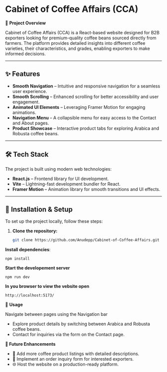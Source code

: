 # Cabinet of Coffee Affairs (CCA)

📌 **Project Overview**

Cabinet of Coffee Affairs (CCA) is a React-based website designed for B2B exporters looking for premium-quality coffee beans sourced directly from farmers. The platform provides detailed insights into different coffee varieties, their characteristics, and grades, enabling exporters to make informed decisions.

---

## ✨ **Features**

- **Smooth Navigation** – Intuitive and responsive navigation for a seamless user experience.
- **Smooth Scrolling** – Enhanced scrolling for better accessibility and user engagement.
- **Animated UI Elements** – Leveraging Framer Motion for engaging animations.
- **Navigation Menu** – A collapsible menu for easy access to the Contact and About pages.
- **Product Showcase** – Interactive product tabs for exploring Arabica and Robusta coffee beans.

---

## 🛠 **Tech Stack**

The project is built using modern web technologies:
- **React.js** – Frontend library for UI development.
- **Vite** – Lightning-fast development bundler for React.
- **Framer Motion** – Animation library for smooth transitions and UI effects.

---

## 🚀 **Installation & Setup**

To set up the project locally, follow these steps:

1. **Clone the repository:**
   ```bash
   git clone https://github.com/Anudepp/Cabinet-of-Coffee-Affairs.git

 **Install dependencies**:
   
	npm install 

**Start the developement server** 

 	npm run dev

**In you browser to view the vebsite open**

	http://localhost:5173/

📖 **Usage**

Navigate between pages using the Navigation bar
- Explore product details by switching between Arabica and Robusta coffee beans.
- Contact for inquiries via the form on the Contact page.

**🔮 Future Enhancements**
- 📝 Add more coffee product listings with detailed descriptions.
- 📩 Implement an order inquiry form for interested exporters.
- 🌐 Host the website on a production-ready platform.



